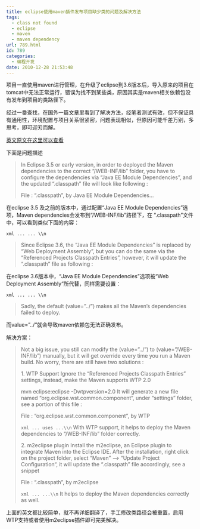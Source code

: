 ```yaml
---
title: eclipse使用maven插件发布项目缺少类的问题及解决方法
tags:
  - class not found
  - eclipse
  - maven
  - maven dependency
url: 789.html
id: 789
categories:
  - 编程开发
date: 2010-12-28 21:53:48
---
```


项目一直使用maven进行管理，在升级了eclipse到3.6版本后，导入原来的项目在tomcat中无法正常运行，错误为找不到某些类，原因其实是maven相关依赖包没有发布到项目的类路径下。  

经过一番查找，在国外一篇文章里看到了解决方法，经笔者测试有效，但不保证具有通用性，环境配置与项目关系很紧密，问题表现相似，但原因可能千差万别，多思考，即可迎刃而解。  

[英文原文在这里可以查看](http://www.mkyong.com/maven/eclipse-web-deployment-assembly-maven-dependencies-issue/)  

下面是问题描述  

> In Eclipse 3.5 or early version, in order to deployed the Maven dependencies to the correct “/WEB-INF/lib” folder, you have to configure the dependencies via “Java EE Module Dependencies”, and the updated “.classpath” file will look like following :  
>   
> File : “.classpath”, by Java EE Module Dependencies…

在eclipse 3.5 及之前的版本中，通过配置“Java EE Module Dependencies”选项，Maven dependencies会发布到“/WEB-INF/lib”路径下，在 “.classpath”文件中，可以看到类似下面的内容：  

```xml ... ... \\n```  

> Since Eclipse 3.6, the “Java EE Module Dependencies” is replaced by “Web Deployment Assembly”, but you can do the same via the “Referenced Projects Classpath Entries”, however, it will update the “.classpath” file as following :

在eclipse 3.6版本中，“Java EE Module Dependencies”选项被“Web Deployment Assembly”所代替，同样需要设置：  

```xml ... ... \\n```  

> Sadly, the default (value=”../”) makes all the Maven’s dependencies failed to deploy.

而value=”../”就会导致maven依赖包无法正确发布。  

解决方案：  

> Not a big issue, you still can modify the (value=”../”) to (value=”/WEB-INF/lib”) manually, but it will get override every time you run a Maven build. No worry, there are still have two solutions :  
>   
> 1\. WTP Support Ignore the “Referenced Projects Classpath Entries” settings, instead, make the Maven supports WTP 2.0  
>   
> mvn eclipse:eclipse -Dwtpversion=2.0 It will generate a new file named “org.eclipse.wst.common.component“, under “settings” folder, see a portion of this file :  
>   
> File : “org.eclipse.wst.common.component”, by WTP  
>   
> ```xml ... uses ...\\n``` With WTP support, it helps to deploy the Maven dependencies to “/WEB-INF/lib” folder correctly.  
>   
> 2\. m2eclipse plugin Install the m2eclipse, an Eclipse plugin to integrate Maven into the Eclipse IDE. After the installation, right click on the project folder, select “Maven” –> “Update Project Configuration“, it will update the “.classpath” file accordingly, see a snippet  
>   
> File : “.classpath”, by m2eclipse  
>   
> ```xml ... ...\\n``` It helps to deploy the Maven dependencies correctly as well.

上面的英文都比较简单，就不再详细翻译了，手工修改类路径会被重置，启用WTP支持或者使用m2eclipse插件即可完美解决。